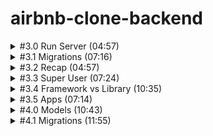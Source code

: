 # airbnb-clone-backend

<details>
<summary> #3.0 Run Server (04:57)
</summary>

**서버 키는 법**

airbnb-clone-backend 폴더 위치 아래에서 터미널을 킨 후 `poetry shell`로 `django` 가상환경으로 들어가준다.
그 다음 `python manage.py runserver` 명령어를 터미널에서 실행해준다.

**서버 닫는 법**

`Ctrl + C`로 중지한다.

</details>

<details>
<summary>
#3.1 Migrations (07:16)
</summary>

**admin page**

/admin/ 페이지로 가려함.

- /admin/ 페이지가 접속이 안되는 경우
  DB에 django_session 이라는 테이블이 없기 때문이다.

서버를 열면서 생긴 'db.sqlite3' 폴더는 DB파일인데 비어있다.

- migration 작업을 통해 문제 해결
  migration은 DB의 state를 수정하는 작업을 의미한다.

  ![Alt text](img/1.png)

  18개의 migration이 있다.

  `python manage.py migrate` 명령어를 터미널에 실행시켜 문제를 해결한다.

  ![Alt text](img/2.png)

- /admin/ 페이지 로그인 시 로그인 오류화면을 볼 수 있음

![Alt text](img/3.png)

</details>

<details>
<summary>
#3.2 Recap (04:57)
</summary>

**migration**

migration 파일에는 DB를 변화시킬 수 있는 python 코드가 들어있다.

이중에는 `auth-user`파일이 있을 것이다. 유저 저장 테이블이다.

</details>

<details>
<summary>
#3.3 Super User (07:24)
</summary>

**관리자 페이지**

터미널을 하나 더 열고 `django` 가상환경으로 들어가준 뒤 `python manage.py createsuperuser`를 실행한다.

비밀번호 설정 시 유효성 검사를 자동으로 해줌을 볼 수 있다.

![Alt text](img/4.png)

`/admin/`으로 들어가 설정한 아이디 비번을 입력하면 관리자 페이지를 볼 수 있다.

![Alt text](img/5.png)

관리자 페이지에서 본인 계정의 비밀번호 변경, 다른 유저의 비밀번호 변경, 유저생성, 그룹생성 등의 작업을 할 수 있다.

</details>

<details>
<summary>
#3.4 Framework vs Library (10:35)
</summary>

**라이브러리와 프레임워크의 차이 설명**

우리가 import를 통해 `라이브러리`를 호출한다.

`프레임워크`는 우리가 쓴 코드를 호출한다.

config폴더의 `setting.py` 파일의 내용을 수정함으로써 사용자의 코드에 맞춰 웹페이지의 내용이 바뀌는 것을 볼 수 있다.

![Alt text](img/6.png)

(프레임워크의 특징이다)

</details>

<details>
<summary>
#3.5 Apps (07:14)
</summary>

**장고의 프로젝트는 application들로 이루어져 있다**

Airbnb를 예시로 든다.

(`room`)숙소 정보와 (`user`)숙소 주인정보나 고객정보를 위한 로직을 같은 파일에 두지 않고 따로 둘 것이다.

`room`을 업로드하고 수정하고 삭제하는 등의 로직과 정보를 DB에 저장하고 변경사항을 적용해야한다.

`user`들이 소통하고 본인의 숙소페이지를 관리하고 본인의 예약정보를 관리하고, DB에 정보를 저장하고 변경사항을 적용해야한다.

</details>

<details>
<summary>
#4.0 Models (10:43)
</summary>

**장고의 프로젝트는 application들로 이루어져 있다**

django가상환경에서 다음 명령어를 터미널에 입력한다.
`python manage.py startapp 어플리케이션_이름`

'어플리케이션\_이름'에 해당하는 폴더가 만들어진다.

house 어플리케이션에 대한 데이터의 detail을 `models.py`에 작성한다.

파일을 수정하고 저장하여도 자동으로 서버가 재시작 되지 않는데 django가 아직 house 어플리케이션에 대해 모르기 때문이다.

config폴더의 `setting.py`파일에 `INSTALLED_APPS`에 우리가 만든 어플리케이션을 추가한다.
![Alt text](img/7.png)

`"houses.apps.HousesConfig"` 추가하기

</details>

<details>
<summary>
#4.1 Migrations (11:55)
</summary>

**Migrations**

django는 자동으로 admin 패널을 우리의 데이터로 생성해준다.

house폴더 아래에 있는 `admin.py`파일에 다음코드를 추가해준다.

```python
@admin.register(House)
class HouseAdmin(admin.ModelAdmin):
    pass
```

House라는 모델을 추가해주는 것을 볼 수 있다.

![Alt text](img/8.png)

하지만 눌러보면 table이 없다는 오류가 뜬다.

직접 migration을 함으로써 table을 만들어 줄 수 있다.

새로운 터미널을 열고 django가상환경상태에 진입한 후, `python manage.py makemigrations` 명령어를 입력한다.

![Alt text](img/9.png)

house 폴더 아래에 migration 폴더가 생겼고, 그 안에 '0001_initial.py'파일이 생겼다.

![Alt text](img/10.png)

변경된 데이터베이스를 적용하기 위해 `python manage.py migrate` 명령어를 입력해준다.

![Alt text](img/11.png)

그러면 이제 Houses를 눌렀을 때 migrate한 데이터베이스가 보인다.

![Alt text](img/12.png)

'ADD HOUSE' 버튼을 눌러 예전에 미리 설정해두었던 db자료형에 맞춰 내용을 추가할 수 있다.

![Alt text](img/13.png)

Houses에 내용물을 하나 추가하고 서버를 껐다키면 전에 추가했었던 내용이 살아있는 것을 확인할 수 있다.

![Alt text](img/14.png)

</details>

